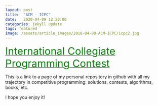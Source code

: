 ```yaml
---
layout: post
title:  "ACM - ICPC"
date:   2020-04-09 12:20:00
categories: jekyll update
tags: featured
image: /assets/article_images/2018-04-08-ACM-ICPC/icpc2.jpg
---
```

<a href="http://francoramirez.me/ACM-ICPC/"><font size="6" color="green">International Collegiate Programming Contest</font></a>


This is a link to a page of my personal repository in github with all my trajectory in competitive programming: solutions, contests, algorithms, books, etc.  

I hope you enjoy it!
